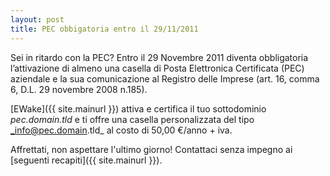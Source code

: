 ```yaml
---
layout: post
title: PEC obbigatoria entro il 29/11/2011
---
```


Sei in ritardo con la PEC? Entro il 29 Novembre 2011 diventa obbligatoria l’attivazione di almeno una casella di Posta Elettronica Certificata (PEC) aziendale e la sua comunicazione al Registro delle Imprese (art. 16, comma 6, D.L. 29 novembre 2008 n.185).

[EWake]({{ site.mainurl }}) attiva e certifica il tuo sottodominio _pec.domain.tld_ e ti offre una casella personalizzata del tipo _info@pec.domain.tld_ al costo di 50,00 €/anno + iva.

Affrettati, non aspettare l'ultimo giorno! Contattaci senza impegno ai [seguenti recapiti]({{ site.mainurl }}).
